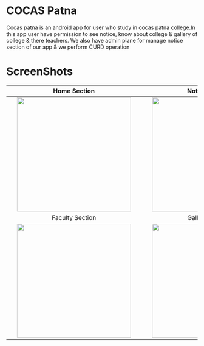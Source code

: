 # COCAS Patna

Cocas patna is an android app for user who study in cocas patna college.In this app user have permission to see notice, know about college & gallery of college & there teachers. We also have admin plane for manage notice section of our app & we perform CURD operation
<h1>ScreenShots</h1>

Home  Section              |  Notice Section
:-------------------------:|:-------------------------:
<img style="width:300px;" hspace="20" src="https://user-images.githubusercontent.com/30976812/146118184-d9e16a56-1595-4595-9deb-cb2a79047b27.jpeg">  |  <img style="width:300px;" hspace="20" src="https://user-images.githubusercontent.com/30976812/146118280-8d424f28-6fb6-44b8-8ac2-91aebd8e0b6a.jpeg">
Faculty Section            |   Gallery Section
<img style="width:300px;" hspace="20" src="https://user-images.githubusercontent.com/30976812/146118866-9991881a-9f29-4613-9d88-b1835ae7f94d.jpeg">  |  <img style="width:300px;" hspace="20" src="https://user-images.githubusercontent.com/30976812/146118808-1412f888-3239-48c3-916d-485721247a6c.jpeg">
